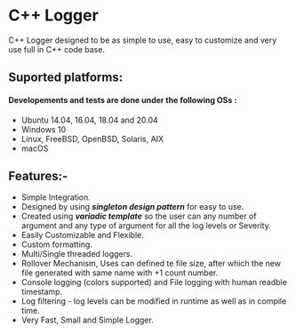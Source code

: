 # C++ Logger
C++ Logger designed to be as simple to use, easy to customize and very use full in C++ code base.

## Suported platforms:
#### Developements and tests are done under the following OSs :
- Ubuntu 14.04, 16.04, 18.04 and 20.04
- Windows 10
- Linux, FreeBSD, OpenBSD, Solaris, AIX
- macOS 

## Features:- 
- Simple Integration.
- Designed by using ***singleton design pattern*** for easy to use.
- Created using ***variadic template*** so the user can any number of argument and any type of argument for all the log levels or Severity.
- Easily Customizable and Flexible. 
- Custom formatting. 
- Multi/Single threaded loggers. 
- Rollover Mechanism, Uses can defined te file size, after which the new file generated with same name with +1 count number.
- Console logging (colors supported) and File logging with human readble timestamp.
- Log filtering - log levels can be modified in runtime as well as in compile time.
- Very Fast, Small and Simple Logger.


